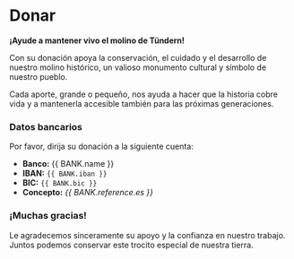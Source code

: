 # Donar

<script setup>
import { BANK } from '../.vitepress/variables'
</script>

**¡Ayude a mantener vivo el molino de Tündern!**

Con su donación apoya la conservación, el cuidado y el desarrollo de nuestro molino histórico, un valioso monumento cultural y símbolo de nuestro pueblo.

Cada aporte, grande o pequeño, nos ayuda a hacer que la historia cobre vida y a mantenerla accesible también para las próximas generaciones.

### Datos bancarios

Por favor, dirija su donación a la siguiente cuenta:

- **Banco:** {{ BANK.name }}
- **IBAN:** `{{ BANK.iban }}`
- **BIC:** `{{ BANK.bic }}`
- **Concepto:** *{{ BANK.reference.es }}*

### ¡Muchas gracias!

Le agradecemos sinceramente su apoyo y la confianza en nuestro trabajo.
Juntos podemos conservar este trocito especial de nuestra tierra.
